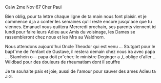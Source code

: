  Calw 2me Nov 67
Cher Paul

Bien oblig‚ pour ta lettre chaque ligne de ta main nous font plaisir. et je commence d‚ja a conter les semaines qu'il reste encore jusqu'ace que tu viennes. Emanuel nous quittera Mercredi prochain, ses parents viennent ici lundi pour faire leurs Adieu aux Amis du voisinage, les Dames se rassembleront chez nous et les Mrs au Waldhorn.

Nous attendons aujourd'hui Oncle Theodor qui est venu … Stutgart pour le baptˆme de l'enfant de Gustave, il restera demain chez nous ira avec papa … Stamhein o— papa doit prˆcher; le ministre Deginger a ‚t‚ oblige d'aller … Wildbad pour des douleurs de rheumatism dont il souffre

Je te souhaite paix et joie, aussi de l'amour pour sauver des ames 
 Adieu ta J.G.

